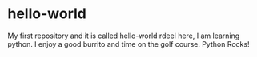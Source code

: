# hello-world
My first repository and it is called hello-world
rdeel here, I am learning python.
I enjoy a good burrito and time on the golf course.
Python Rocks!
